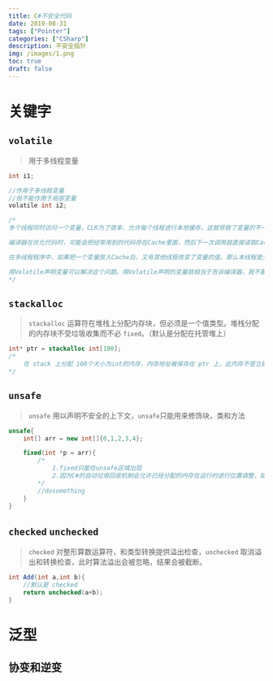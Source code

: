 ```yaml
---
title: C#不安全代码
date: 2019-08-31
tags: ["Pointer"]
categories: ["CSharp"]
description: 不安全指针
img: /images/1.png
toc: true
draft: false
---
```


# 关键字

## `volatile`

> 用于多线程变量

```csharp
int i1;

//作用于多线程变量
//但不能作用于局部变量
volatile int i2;

/*
多个线程同时访问一个变量，CLR为了效率，允许每个线程进行本地缓存，这就导致了变量的不一致性。volatile就是为了解决这个问题，volatile修饰的变量，不允许线程进行本地缓存，每个线程的读写都是直接操作在共享内存上，这就保证了变量始终具有一致性。

编译器在优化代码时，可能会把经常用到的代码存在Cache里面，然后下一次调用就直接读取Cache而不是内存，这样就大大提高了效率。但是问题也随之而来了。

在多线程程序中，如果把一个变量放入Cache后，又有其他线程改变了变量的值，那么本线程是无法知道这个变化的。它可能会直接读Cache里的数据。但是很不幸，Cache里的数据已经过期了，读出来的是不合时宜的脏数据。这时就会出现bug。

用Volatile声明变量可以解决这个问题。用Volatile声明的变量就相当于告诉编译器，我不要把这个变量写Cache，因为这个变量是可能发生改变的。
*/
```
<!--more-->
## `stackalloc`

> `stackalloc` 运算符在堆栈上分配内存块，但必须是一个值类型。堆栈分配的内存块不受垃圾收集而不必 `fixed`。（默认是分配在托管堆上）

```csharp
int* ptr = stackalloc int[100];
/*
    在 stack 上分配 100个大小为int的内存，内存地址被保存在 ptr 上，此内存不受立即回收的制约，生存周期仅限定于该内存块所在方法的生存周期。需要存在于 unsafe 的上下文中
*/
```

## `unsafe`

> `unsafe` 用以声明不安全的上下文，`unsafe`只能用来修饰块，类和方法

```csharp
unsafe{
    int[] arr = new int[]{0,1,2,3,4};

    fixed(int *p = arr){
        /*
            1.fixed只能在unsafe区域出现
            2.因为C#的自动垃圾回收机制会允许已经分配的内存在运行时进行位置调整，如果那样，p可能一开始指的是array，但后来array的位置被调整到别的位置后，p指向的就不是array了。所以要加一个fixed关键字，把它定在那里一动不动，之后的操作才有保障。
        */
        //dosomething
    }
}
```


## `checked` `unchecked`

> `checked` 对整形算数运算符，和类型转换提供溢出检查，`unchecked` 取消溢出和转换检查，此时算法溢出会被忽略，结果会被截断。

```csharp
int Add(int a,int b){
    //默认是 checked
    return unchecked(a+b);
}
```


# 泛型

## 协变和逆变